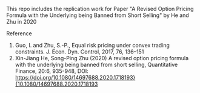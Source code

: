 This repo includes the replication work for Paper "A Revised Option Pricing Formula with the Underlying being Banned from Short Selling" by He and Zhu in 2020

Reference
1. Guo, I. and Zhu, S.-P., Equal risk pricing under convex trading constraints. J. Econ. Dyn. Control, 2017, 76, 136–151
2. Xin-Jiang He, Song-Ping Zhu (2020) A revised option pricing formula with the underlying being banned from short selling, Quantitative Finance, 20:6, 935-948, DOI: https://doi.org/10.1080/14697688.2020.1718193}{10.1080/14697688.2020.1718193
